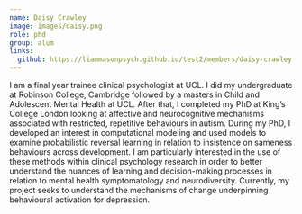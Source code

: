 ```yaml
---
name: Daisy Crawley
image: images/daisy.png
role: phd
group: alum
links:
  github: https://liammasonpsych.github.io/test2/members/daisy-crawley.html
---
```


I am a final year trainee clinical psychologist at UCL. I did my undergraduate at Robinson College, Cambridge followed by a 
masters in Child and Adolescent Mental Health at UCL. After that, I completed my PhD at King’s College London looking at affective
and neurocognitive mechanisms associated with restricted, repetitive behaviours in autism. During my PhD, I developed an interest 
in computational modeling and used models to examine probabilistic reversal learning in relation to insistence on sameness behaviours
across development. I am particularly interested in the use of these methods within clinical psychology research in order to better 
understand the nuances of learning and decision-making processes in relation to mental health symptomatology and neurodiversity. 
Currently, my project seeks to understand the mechanisms of change underpinning behavioural activation for depression.
